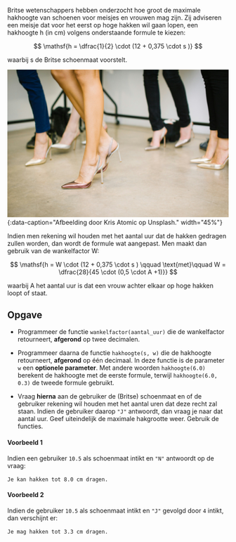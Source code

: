 Britse wetenschappers hebben onderzocht hoe groot de maximale hakhoogte van schoenen voor meisjes en vrouwen mag zijn. Zij adviseren een meisje dat voor het eerst op hoge hakken wil gaan lopen, een hakhoogte h (in cm) volgens onderstaande formule te kiezen:

$$
    \mathsf{h = \dfrac{1}{2} \cdot (12 + 0,375 \cdot s )}
$$

waarbij s de Britse schoenmaat voorstelt.

![Afbeelding door Kris Atomic op Unsplash.](media/kris-atomic.jpg "Afbeelding door Kris Atomic op Unsplash."){:data-caption="Afbeelding door Kris Atomic op Unsplash."  width="45%"}

Indien men rekening wil houden met het aantal uur dat de hakken gedragen zullen worden, dan wordt de formule wat aangepast. Men maakt dan gebruik van de wankelfactor W:

$$
    \mathsf{h = W \cdot (12 + 0,375 \cdot s ) \qquad \text{met}\qquad W = \dfrac{28}{45 \cdot (0,5 \cdot A +1)}} 
$$

waarbij A het aantal uur is dat een vrouw achter elkaar op hoge hakken loopt of staat.

## Opgave

* Programmeer de functie `wankelfactor(aantal_uur)` die de wankelfactor retourneert, **afgerond** op twee decimalen.

* Programmeer daarna de functie `hakhoogte(s, w)` die de hakhoogte retourneert, **afgerond** op één decimaal. In deze functie is de parameter `w` een **optionele parameter**. Met andere woorden `hakhoogte(6.0)` berekent de hakhoogte met de eerste formule, terwijl `hakhoogte(6.0, 0.3)` de tweede formule gebruikt. 

* Vraag **hierna** aan de gebruiker de (Britse) schoenmaat en of de gebruiker rekening wil houden met het aantal uren dat deze recht zal staan. Indien de gebruiker daarop `"J"` antwoordt, dan vraag je naar dat aantal uur. Geef uiteindelijk de maximale hakgrootte weer. Gebruik de functies.

#### Voorbeeld 1

Indien een gebruiker `10.5` als schoenmaat intikt en `"N"` antwoordt op de vraag:
```
Je kan hakken tot 8.0 cm dragen.
```

#### Voorbeeld 2
Indien de gebruiker `10.5` als schoenmaat intikt en  `"J"` gevolgd door `4` intikt, dan verschijnt er:

```
Je mag hakken tot 3.3 cm dragen.
```

